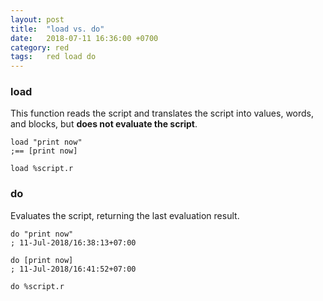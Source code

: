 ```yaml
---
layout: post
title:  "load vs. do"
date:   2018-07-11 16:36:00 +0700
category: red
tags:   red load do
---
```


### load
This function reads the script and translates the script into values, words, and blocks, but **does not evaluate the script**.
```red
load "print now"
;== [print now]

load %script.r
```

### do
Evaluates the script, returning the last evaluation result. 
```red
do "print now"
; 11-Jul-2018/16:38:13+07:00

do [print now]
; 11-Jul-2018/16:41:52+07:00

do %script.r
```
